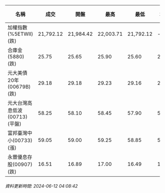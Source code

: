 | 名稱 | 成交 | 開盤 | 最高 | 最低 | 均價 | 成交金額(億) | 昨收 | 漲跌幅 | 漲跌 | 總量 | 昨量 | 振幅 |
| -------- | -------- | -------- | -------- |-------- | -------- | -------- |-------- |-------- |-------- | -------- | -------- |-------- |
|加權指數(%5ETWII) (跌)|21,792.12|21,984.42|22,003.71|21,792.12|-|5,015.29|21,858.38|0.30%|66.26|10,253,743|0|0.97%|
|合庫金(5880) (跌)|25.75|25.65|25.90|25.60|25.80|4.12|25.85|0.39%|0.10|15,957|16,886|1.16%|
|元大美債20年(00679B) (跌)|29.18|29.18|29.23|29.16|29.20|26.15|29.70|1.75%|0.52|89,545|35,509|0.24%|
|元大台灣高息低波(00713) (平盤)|58.25|58.10|58.45|57.90|58.21|6.81|58.25|0.00%|0.00|11,706|7,962|0.94%|
|富邦臺灣中小(00733) (漲)|59.05|59.00|59.25|58.85|59.05|1.41|59.00|0.08%|0.05|2,380|2,207|0.68%|
|永豐優息存股(00907) (跌)|16.51|16.89|17.00|16.49|16.67|1.68|16.89|2.25%|0.38|10,048|3,639|3.02%|
###### 資料更新時間: 2024-06-12 04:08:42